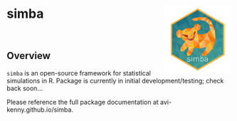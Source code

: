 # simba <img src='man/figures/logo.png' align="right" height="150" />

<br>

## Overview

`simba` is an open-source framework for statistical simulations in R. Package is currently in initial development/testing; check back soon...

Please reference the full package documentation at avi-kenny.github.io/simba.

